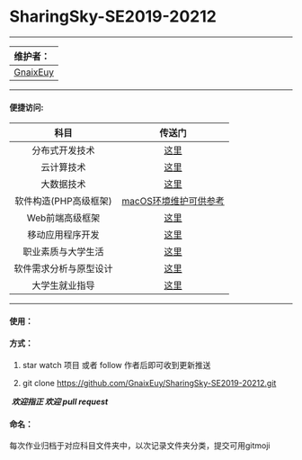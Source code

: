 # SharingSky-SE2019-20212 

---

| 维护者：                                               |
| :----------------------------------------------------- |
| [GnaixEuy](https://github.com/GnaixEuy "主维护者地址") |

---

#### **便捷访问:** 

|          科目          |                      传送门                      |
| :--------------------: | :----------------------------------------------: |
|     分布式开发技术     |             [这里](./分布式开发技术)             |
|       云计算技术       |               [这里](./云计算技术)               |
|       大数据技术       |               [这里](./大数据技术)               |
| 软件构造(PHP高级框架)  | [macOS环境维护可供参考](./软件构造(PHP高级框架)) |
|    Web前端高级框架     |            [这里](./Web前端高级框架)             |
|    移动应用程序开发    |            [这里](./移动应用程序开发)            |
|   职业素质与大学生活   |           [这里](./职业素质与大学生活)           |
| 软件需求分析与原型设计 |         [这里](./软件需求分析与原型设计)         |
|     大学生就业指导     |             [这里](./大学生就业指导)             |



---

#### **使用：**

#### 	方式：

1. star watch 项目 或者 follow 作者后即可收到更新推送

2. git clone https://github.com/GnaixEuy/SharingSky-SE2019-20212.git

​	***欢迎指正 欢迎 pull request*** 

#### **命名：**

​	每次作业归档于对应科目文件夹中，以次记录文件夹分类，提交可用gitmoji

​	
